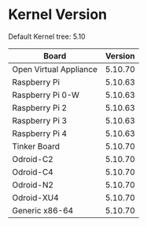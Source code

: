 
# Kernel Version

Default Kernel tree: 5.10

| Board | Version |
|-------|---------|
| Open Virtual Appliance | 5.10.70 |
| Raspberry Pi | 5.10.63 |
| Raspberry Pi 0-W | 5.10.63 |
| Raspberry Pi 2 | 5.10.63 |
| Raspberry Pi 3 | 5.10.63 |
| Raspberry Pi 4 | 5.10.63 |
| Tinker Board | 5.10.70 |
| Odroid-C2 | 5.10.70 |
| Odroid-C4 | 5.10.70 |
| Odroid-N2 | 5.10.70 |
| Odroid-XU4 | 5.10.70 |
| Generic x86-64 | 5.10.70 |
